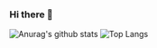 ### Hi there 👋
![Anurag's github stats](https://github-readme-stats.vercel.app/api?username=Leibnizhu&show_icons=true)
![Top Langs](https://github-readme-stats.vercel.app/api/top-langs/?username=Leibnizhu&hide=html)
<!--
**Leibnizhu/Leibnizhu** is a ✨ _special_ ✨ repository because its `README.md` (this file) appears on your GitHub profile.

Here are some ideas to get you started:

- 🔭 I’m currently working on ...
- 🌱 I’m currently learning ...
- 👯 I’m looking to collaborate on ...
- 🤔 I’m looking for help with ...
- 💬 Ask me about ...
- 📫 How to reach me: ...
- 😄 Pronouns: ...
- ⚡ Fun fact: ...
-->
